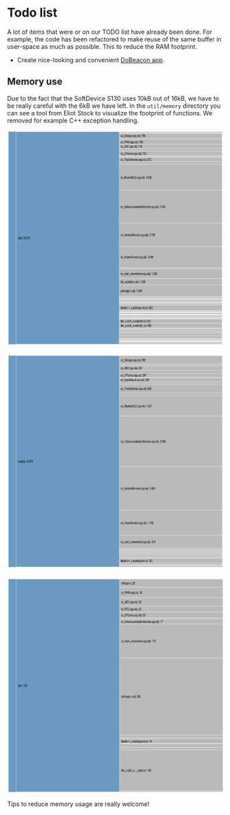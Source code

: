 # Todo list

A lot of items that were or on our TODO list have already been done. For example, the code has been refactored to make reuse of the same buffer in user-space as much as possible. This to reduce the RAM footprint.

* Create nice-looking and convenient [DoBeacon app](https://github.com/dobots/dobeacon-app).

## Memory use

Due to the fact that the SoftDevice S130 uses 10kB out of 16kB, we have to be really careful with the 6kB we have left. In the `util/memory` directory you can see a tool from Eliot Stock to visualize the footprint of functions. We removed for example C++ exception handling.

<p align="center">
<img src="docs/text.png?raw=true" alt="Memory .text section" height="500px"/>
</p>

<p align="center">
<img src="docs/rodata.png?raw=true" alt="Memory .rodata section" height="500px"/>
</p>

<p align="center">
<img src="docs/bss.png?raw=true" alt="Memory .bss section" height="500px"/>
</p>

Tips to reduce memory usage are really welcome!
